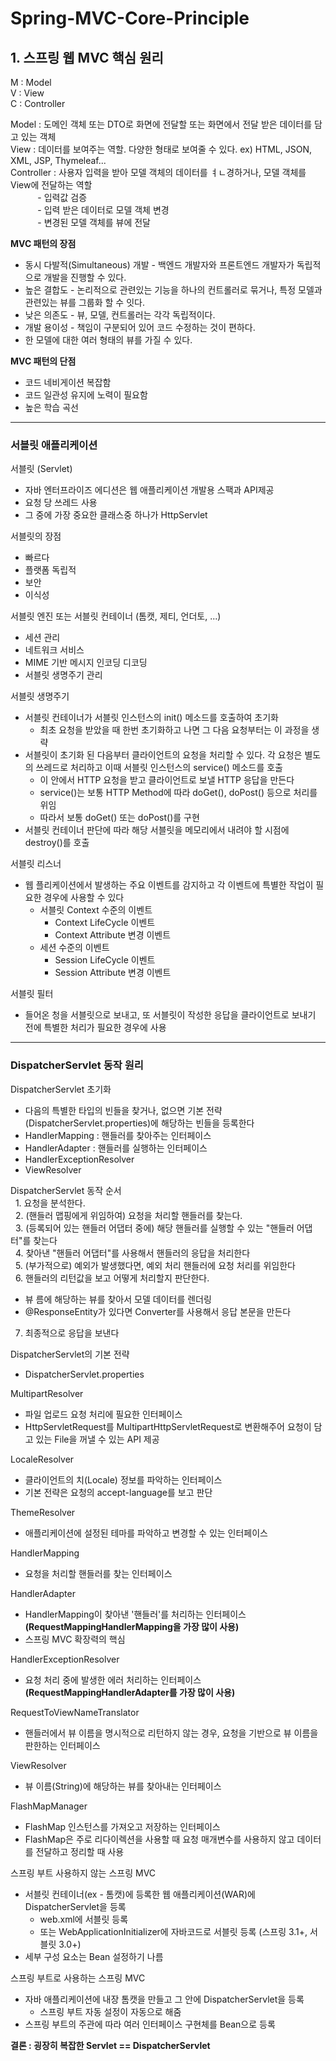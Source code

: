 # Spring-MVC-Core-Principle
## 1. 스프링 웹 MVC 핵심 원리 <br/>
M : Model <br/>
V : View <br/>
C : Controller <br/>

Model : 도메인 객체 또는 DTO로 화면에 전달할 또는 화면에서 전달 받은 데이터를 담고 있는 객체 <br/>
View : 데이터를 보여주는 역할. 다양한 형태로 보여줄 수 있다. ex) HTML, JSON, XML, JSP, Thymeleaf... <br/>
Controller : 사용자 입력을 받아 모델 객체의 데이터를 ㅕㄴ경하거나, 모델 객체를 View에 전달하는 역할 <br/>
&nbsp;&nbsp;&nbsp;&nbsp;&nbsp;&nbsp;&nbsp;&nbsp;&nbsp;&nbsp; \- 입력값 검증 <br/>
&nbsp;&nbsp;&nbsp;&nbsp;&nbsp;&nbsp;&nbsp;&nbsp;&nbsp;&nbsp; \- 입력 받은 데이터로 모델 객체 변경 <br/>
&nbsp;&nbsp;&nbsp;&nbsp;&nbsp;&nbsp;&nbsp;&nbsp;&nbsp;&nbsp; \- 변경된 모델 객체를 뷰에 전달 <br/>

**MVC 패턴의 장점**
- 동시 다발적(Simultaneous) 개발 - 백엔드 개발자와 프론트엔드 개발자가 독립적으로 개발을 진행할 수 있다. 
- 높은 결합도 - 논리적으로 관련있는 기능을 하나의 컨트롤러로 묶거나, 특정 모델과 관련있는 뷰를 그룹화 할 수 잇다.
- 낮은 의존도 - 뷰, 모델, 컨트롤러는 각각 독립적이다.
- 개발 용이성 - 책임이 구분되어 있어 코드 수정하는 것이 편하다.
- 한 모델에 대한 여러 형태의 뷰를 가질 수 있다.

**MVC 패턴의 단점**
- 코드 네비게이션 복잡함
- 코드 일관성 유지에 노력이 필요함
- 높은 학습 곡선

------------------------

### 서블릿 애플리케이션
서블릿 (Servlet)
- 자바 엔터프라이즈 에디션은 웹 애플리케이션 개발용 스팩과 API제공
- 요청 당 쓰레드 사용
- 그 중에 가장 중요한 클래스중 하나가 HttpServlet

서블릿의 장점 
- 빠르다
- 플랫폼 독립적
- 보안
- 이식성

서블릿 엔진 또는 서블릿 컨테이너 (톰캣, 제티, 언더토, ...)
- 세션 관리
- 네트워크 서비스
- MIME 기반 메시지 인코딩 디코딩
- 서블릿 생명주기 관리

서블릿 생명주기
- 서블릿 컨테이너가 서블릿 인스턴스의 init() 메소드를 호출하여 초기화
  - 최초 요청을 받았을 때 한번 초기화하고 나면 그 다음 요청부터는 이 과정을 생략
- 서블릿이 초기화 된 다음부터 클라이언트의 요청을 처리할 수 있다. 각 요청은 별도의 쓰레드로 처리하고 이때 서블릿 인스턴스의 service() 메소드를 호출
  - 이 안에서 HTTP 요청을 받고 클라이언트로 보낼 HTTP 응답을 만든다
  - service()는 보통 HTTP Method에 따라 doGet(), doPost() 등으로 처리를 위임
  - 따라서 보통 doGet() 또는 doPost()를 구현
- 서블릿 컨테이너 판단에 따라 해당 서블릿을 메모리에서 내려야 할 시점에 destroy()를 호출

서블릿 리스너
- 웹 플리케이션에서 발생하는 주요 이벤트를 감지하고 각 이벤트에 특별한 작업이 필요한 경우에 사용할 수 있다
  - 서블릿 Context 수준의 이벤트
    - Context LifeCycle 이벤트
    - Context Attribute 변경 이벤트
  - 세션 수준의 이벤트
    - Session LifeCycle 이벤트
    - Session Attribute 변경 이벤트

서블릿 필터
- 들어온 청을 서블릿으로 보내고, 또 서블릿이 작성한 응답을 클라이언트로 보내기 전에 특별한 처리가 필요한 경우에 사용

------------------------

### DispatcherServlet 동작 원리
DispatcherServlet 초기화
- 다음의 특별한 타입의 빈들을 찾거나, 없으면 기본 전략(DispatcherServlet.properties)에 해당하는 빈들을 등록한다
- HandlerMapping : 핸들러를 찾아주는 인터페이스
- HandlerAdapter : 핸들러를 실행하는 인터페이스
- HandlerExceptionResolver
- ViewResolver

DispatcherServlet 동작 순서 <br/>
&nbsp;&nbsp;1. 요청을 분석한다. <br/>
&nbsp;&nbsp;2. (핸들러 맵핑에게 위임하여) 요청을 처리할 핸들러를 찾는다. <br/>
&nbsp;&nbsp;3. (등록되어 있는 핸들러 어댑터 중에) 해당 핸들러를 실행할 수 있는 "핸들러 어댑터"를 찾는다 <br/>
&nbsp;&nbsp;4. 찾아낸 "핸들러 어댑터"를 사용해서 핸들러의 응답을 처리한다 <br/>
&nbsp;&nbsp;5. (부가적으로) 예외가 발생했다면, 예외 처리 핸들러에 요청 처리를 위임한다 <br/>
&nbsp;&nbsp;6. 핸들러의 리턴값을 보고 어떻게 처리할지 판단한다. <br/>
 - 뷰 름에 해당하는 뷰를 찾아서 모델 데이터를 렌더링
 - @ResponseEntity가 있다면 Converter를 사용해서 응답 본문을 만든다 <br/>
7. 최종적으로 응답을 보낸다<br/>

DispatcherServlet의 기본 전략
- DispatcherServlet.properties

MultipartResolver
- 파일 업로드 요청 처리에 필요한 인터페이스
- HttpServletRequest를 MultipartHttpServletRequest로 변환해주어 요청이 담고 있는 File을 꺼낼 수 있는 API 제공

LocaleResolver
- 클라이언트의 치(Locale) 정보를 파악하는 인터페이스
- 기본 전략은 요청의 accept-language를 보고 판단

ThemeResolver
- 애플리케이션에 설정된 테마를 파악하고 변경할 수 있는 인터페이스

HandlerMapping
- 요청을 처리할 핸들러를 찾는 인터페이스

HandlerAdapter
- HandlerMapping이 찾아낸 '핸들러'를 처리하는 인터페이스 **(RequestMappingHandlerMapping을 가장 많이 사용)**
- 스프링 MVC 확장력의 핵심

HandlerExceptionResolver
- 요청 처리 중에 발생한 에러 처리하는 인터페이스  **(RequestMappingHandlerAdapter를 가장 많이 사용)**

RequestToViewNameTranslator
- 핸들러에서 뷰 이름을 명시적으로 리턴하지 않는 경우, 요청을 기반으로 뷰 이름을 판한하는 인터페이스

ViewResolver
- 뷰 이름(String)에 해당하는 뷰를 찾아내는 인터페이스

FlashMapManager
- FlashMap 인스턴스를 가져오고 저장하는 인터페이스
- FlashMap은 주로 리다이렉션을 사용할 때 요청 매개변수를 사용하지 않고 데이터를 전달하고 정리할 때 사용

스프링 부트 사용하지 않는 스프링 MVC
- 서블릿 컨테이너(ex - 톰캣)에 등록한 웹 애플리케이션(WAR)에 DispatcherServlet을 등록
  - web.xml에 서블릿 등록
  - 또는 WebApplicationInitializer에 자바코드로 서블릿 등록 (스프링 3.1+, 서블릿 3.0+)
- 세부 구성 요소는 Bean 설정하기 나름

스프링 부트로 사용하는 스프링 MVC
- 자바 애플리케이션에 내장 톰캣을 만들고 그 안에 DispatcherServlet을 등록
  - 스프링 부트 자동 설정이 자동으로 해줌
- 스프링 부트의 주관에 따라 여러 인터페이스 구현체를 Bean으로 등록

**결론 : 굉장히 복잡한 Servlet == DispatcherServlet**

